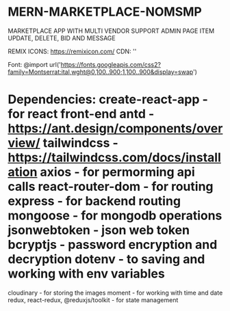 # MERN-MARKETPLACE-NOMSMP

MARKETPLACE APP WITH MULTI VENDOR SUPPORT
ADMIN PAGE
ITEM UPDATE, DELETE, BID AND MESSAGE

REMIX ICONS:
https://remixicon.com/
CDN: '<link
    href="https://cdn.jsdelivr.net/npm/remixicon@4.1.0/fonts/remixicon.css"
    rel="stylesheet"
/>'

Font:
@import url('https://fonts.googleapis.com/css2?family=Montserrat:ital,wght@0,100..900;1,100..900&display=swap')

Dependencies:
create-react-app - for react front-end
antd - https://ant.design/components/overview/
tailwindcss - https://tailwindcss.com/docs/installation
axios - for permorming api calls
react-router-dom - for routing
express - for backend routing
mongoose - for mongodb operations
jsonwebtoken - json web token
bcryptjs - password encryption and decryption
dotenv - to saving and working with env variables
====
cloudinary - for storing the images
moment - for working with time and date
redux, react-redux, @reduxjs/toolkit - for state management
